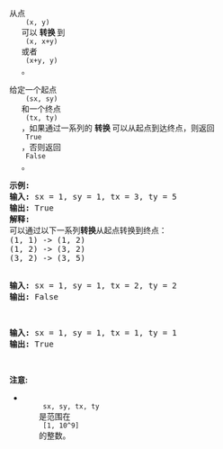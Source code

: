 <html>
 <body>
  <p>
   从点
   <code>
    (x, y)
   </code>
   可以
   <strong>
    转换
   </strong>
   到
   <code>
    (x, x+y)
   </code>
   或者
   <code>
    (x+y, y)
   </code>
   。
  </p>
  <p>
   给定一个起点
   <code>
    (sx, sy)
   </code>
   和一个终点
   <code>
    (tx, ty)
   </code>
   ，如果通过一系列的
   <strong>
    转换
   </strong>
   可以从起点到达终点，则返回
   <code>
    True
   </code>
   ，否则返回
   <code>
    False
   </code>
   。
  </p>
  <pre>
<strong>示例:</strong>
<strong>输入:</strong> sx = 1, sy = 1, tx = 3, ty = 5
<strong>输出:</strong> True
<strong>解释:
</strong>可以通过以下一系列<strong>转换</strong>从起点转换到终点：
(1, 1) -&gt; (1, 2)
(1, 2) -&gt; (3, 2)
(3, 2) -&gt; (3, 5)

<strong>输入:</strong> sx = 1, sy = 1, tx = 2, ty = 2
<strong>输出:</strong> False

<strong>输入:</strong> sx = 1, sy = 1, tx = 1, ty = 1
<strong>输出:</strong> True

</pre>
  <p>
   <strong>
    注意:
   </strong>
  </p>
  <ul>
   <li>
    <code>
     sx, sy, tx, ty
    </code>
    是范围在
    <code>
     [1, 10^9]
    </code>
    的整数。
   </li>
  </ul>
 </body>
</html>
